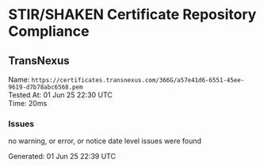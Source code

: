 # STIR/SHAKEN Certificate Repository Compliance

## TransNexus

Name: `https://certificates.transnexus.com/366G/a57e41d6-6551-45ee-9619-d7b78abc6568.pem`\
Tested At: 01 Jun 25 22:30 UTC\
Time: 20ms

### Issues

no warning, or error, or notice date level issues were found

Generated: 01 Jun 25 22:39 UTC